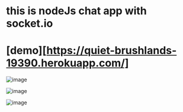 
# this is nodeJs chat app with socket.io
# [demo][https://quiet-brushlands-19390.herokuapp.com/]
![image](https://user-images.githubusercontent.com/61457302/125171756-7ad41300-e1d3-11eb-8b25-012998a6e403.png)

![image](https://user-images.githubusercontent.com/61457302/125173104-f38a9d80-e1da-11eb-8216-7dd93079ee7b.png)

![image](https://user-images.githubusercontent.com/61457302/125173134-39476600-e1db-11eb-9855-80333aa82b2b.png)

